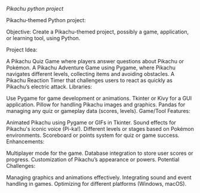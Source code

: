 *Pikachu python project*

Pikachu-themed Python project:

Objective: Create a Pikachu-themed project, possibly a game, application, or learning tool, using Python.

Project Idea:

A Pikachu Quiz Game where players answer questions about Pikachu or Pokémon.
A Pikachu Adventure Game using Pygame, where Pikachu navigates different levels, collecting items and avoiding obstacles.
A Pikachu Reaction Timer that challenges users to react as quickly as Pikachu’s electric attack.
Libraries:

Use Pygame for game development or animations.
Tkinter or Kivy for a GUI application.
Pillow for handling Pikachu images and graphics.
Pandas for managing any quiz or gameplay data (scores, levels).
Game/Tool Features:

Animated Pikachu using Pygame or GIFs in Tkinter.
Sound effects for Pikachu's iconic voice (Pi-ka!).
Different levels or stages based on Pokémon environments.
Scoreboard or points system for quiz or game success.
Enhancements:

Multiplayer mode for the game.
Database integration to store user scores or progress.
Customization of Pikachu’s appearance or powers.
Potential Challenges:

Managing graphics and animations effectively.
Integrating sound and event handling in games.
Optimizing for different platforms (Windows, macOS).
